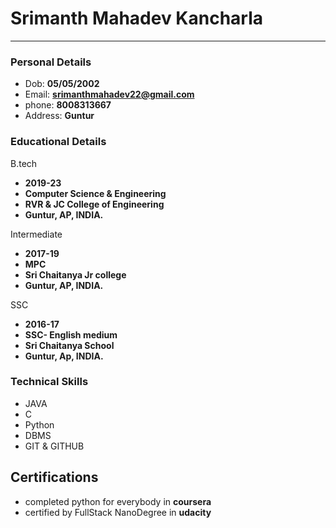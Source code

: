 # Srimanth Mahadev Kancharla
----------------------------
### Personal Details
- Dob: **05/05/2002**
- Email: **srimanthmahadev22@gmail.com**
- phone: **8008313667**
- Address: **Guntur**

### Educational Details
B.tech 
 - **2019-23**
 - **Computer Science & Engineering**
 - **RVR & JC College of Engineering**
 - **Guntur, AP, INDIA.**

Intermediate
  - **2017-19**
  - **MPC**
  - **Sri Chaitanya Jr college**
  - **Guntur, AP, INDIA.**

SSC
  - **2016-17**
  - **SSC- English medium**
  - **Sri Chaitanya School**
  - **Guntur, Ap, INDIA.**

### Technical Skills
  - JAVA
  - C
  - Python
  - DBMS
  - GIT & GITHUB

## Certifications
  - completed python for everybody in **coursera**
  - certified by FullStack NanoDegree in **udacity**
